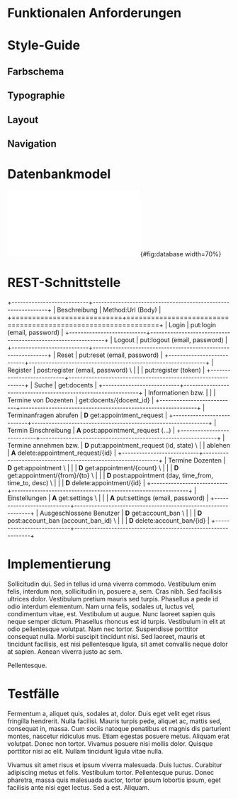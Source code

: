 # Funktionalen Anforderungen

# Style-Guide

## Farbschema

## Typographie

## Layout

## Navigation

# Datenbankmodel

![Datenbankmodel von schiv (Erstellt mit
mysql-workbench)](../images/database.pdf){#fig:database width=70%}

# REST-Schnittstelle

+---------------------------+--------------------------------------------------------------+
| Beschreibung              | Method:Url (Body)                                            |
+===========================+==============================================================+
| Login                     | put:login (email, password)                                  |
+---------------------------+--------------------------------------------------------------+
| Logout                    | put:logout (email, password)                                 |
+---------------------------+--------------------------------------------------------------+
| Reset                     | put:reset (email, password)                                  |
+---------------------------+--------------------------------------------------------------+
| Register                  | post:register (email, password)                            \ |
|                           | put:register (token)                                         |
+---------------------------+--------------------------------------------------------------+
| Suche                     | get:docents                                                  |
+---------------------------+--------------------------------------------------------------+
| Informationen bzw.        |                                                              |
| Termine von Dozenten      | get:docents/{docent_id}                                       |
+---------------------------+--------------------------------------------------------------+
| Terminanfragen abrufen    | **D** get:appointment_request                                |
+---------------------------+--------------------------------------------------------------+
| Termin Einschreibung      | **A** post:appointment_request (...)                         |
+---------------------------+--------------------------------------------------------------+
| Termine annehmen bzw.     | **D** put:appointment_request (id, state)                  \ |
| ablehen                   | **A** delete:appointment_request/{id}                        |
+---------------------------+--------------------------------------------------------------+
| Termine Dozenten          | **D** get:appointment                                      \ |
|                           | **D** get:appointment/{count}                              \ |
|                           | **D** get:appointment/{from}/{to}                          \ |
|                           | **D** post:appointment (day, time_from, time_to, desc)     \ |
|                           | **D** delete:appointment/{id}                                |
+---------------------------+--------------------------------------------------------------+
| Einstellungen             | **A** get:settings                                         \ |
|                           | **A** put:settings (email, password)                         |
+---------------------------+--------------------------------------------------------------+
| Ausgeschlossene Benutzer  | **D** get:account_ban                                      \ |
|                           | **D** post:account_ban (account_ban_id)                    \ |
|                           | **D** delete:account_ban/{id}                                |
+---------------------------+--------------------------------------------------------------+

# Implementierung

Sollicitudin dui. Sed in tellus id urna viverra commodo. Vestibulum enim felis,
interdum non, sollicitudin in, posuere a, sem. Cras nibh. Sed facilisis ultrices
dolor. Vestibulum pretium mauris sed turpis. Phasellus a pede id odio interdum
elementum. Nam urna felis, sodales ut, luctus vel, condimentum vitae, est.
Vestibulum ut augue. Nunc laoreet sapien quis neque semper dictum. Phasellus
rhoncus est id turpis. Vestibulum in elit at odio pellentesque volutpat. Nam nec
tortor. Suspendisse porttitor consequat nulla. Morbi suscipit tincidunt nisi.
Sed laoreet, mauris et tincidunt facilisis, est nisi pellentesque ligula, sit
amet convallis neque dolor at sapien. Aenean viverra justo ac sem.

Pellentesque.

# Testfälle

Fermentum a, aliquet quis, sodales at, dolor. Duis eget velit eget risus
fringilla hendrerit. Nulla facilisi. Mauris turpis pede, aliquet ac, mattis sed,
consequat in, massa. Cum sociis natoque penatibus et magnis dis parturient
montes, nascetur ridiculus mus. Etiam egestas posuere metus. Aliquam erat
volutpat. Donec non tortor. Vivamus posuere nisi mollis dolor. Quisque porttitor
nisi ac elit. Nullam tincidunt ligula vitae nulla.

Vivamus sit amet risus et ipsum viverra malesuada. Duis luctus. Curabitur
adipiscing metus et felis. Vestibulum tortor. Pellentesque purus. Donec
pharetra, massa quis malesuada auctor, tortor ipsum lobortis ipsum, eget
facilisis ante nisi eget lectus. Sed a est. Aliquam.
